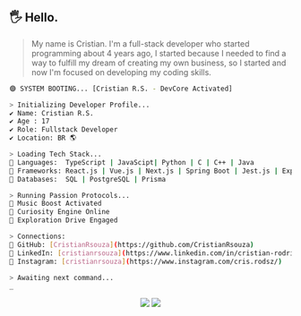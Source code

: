 

## 🖐 Hello.

> My name is Cristian. I'm a full-stack developer who started programming about 4 years ago, I started because I needed to find a way to fulfill my dream of creating my own business, so I started and now I'm focused on developing my coding skills.

```bash
🟣 SYSTEM BOOTING... [Cristian R.S. - DevCore Activated]

> Initializing Developer Profile...
✔️ Name: Cristian R.S.
✔️ Age : 17
✔️ Role: Fullstack Developer
✔️ Location: BR 🌎

> Loading Tech Stack...
🧠 Languages:  TypeScript | JavaScipt| Python | C | C++ | Java
🧩 Frameworks: React.js | Vue.js | Next.js | Spring Boot | Jest.js | Express.js
💾 Databases:  SQL | PostgreSQL | Prisma

> Running Passion Protocols...
🎵 Music Boost Activated
🧠 Curiosity Engine Online
🚀 Exploration Drive Engaged

> Connections:
🔗 GitHub: [CristianRsouza](https://github.com/CristianRsouza)
🔗 LinkedIn: [cristianrsouza](https://www.linkedin.com/in/cristian-rodrigues-548ab4250/)
🔗 Instagram: [cristianrsouza](https://www.instagram.com/cris.rodsz/)

> Awaiting next command...
_

```
<p align="center">
  <img src="https://github-readme-stats.vercel.app/api?username=CristianRsouza&theme=nord&show_icons=true&hide_border=true&count_private=true" />
  <img src="https://github-readme-stats.vercel.app/api/top-langs/?username=CristianRsouza&theme=nord&hide_border=true" />
</p>
